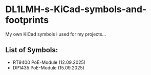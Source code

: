 # DL1LMH-s-KiCad-symbols-and-footprints
My own KiCad symbols i used for my projects...

## List of Symbols:
- RT9400 PoE-Module (12.09.2025)
- DP1435 PoE-Module (15.09.2025)
